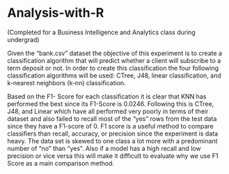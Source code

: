 # Analysis-with-R
(Completed for a Business Intelligence and Analytics class during undergrad)

Given the “bank.csv” dataset the objective of this experiment is to create a classification algorithm that will predict 
whether a client will subscribe to a term deposit or not. In order to create this classification 
the four following classification algorithms will be used: CTree, J48, linear classification, and k-nearest neighbors (k-nn) classification.

Based on the F1- Score for each classification it is clear that KNN has performed the best since its F1-Score is 0.0246. 
Following this is CTree, J48, and Linear which have all performed very poorly in terms of their dataset and also failed 
to recall most of the “yes” rows from the test data since they have a F1-score of 0.
F1 score is a useful method to compare classifiers than recall, accuracy, or precision since the experiment is data heavy. 
The data set is skewed to one class a lot more with a predominant number of “no”  than “yes”. 
Also if a model has a high recall and low precision or vice versa this will make it difficult to evaluate why we use F1 Score as a main comparison method.
